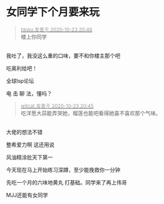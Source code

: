 # 女同学下个月要来玩


<div class="quote"><blockquote><font size="2"><a href="https://www.hostloc.com/forum.php?mod=redirect&amp;goto=findpost&amp;pid=9343144&amp;ptid=757761" target="_blank"><font color="#999999">hkwu 发表于 2020-10-23 20:46</font></a></font><br />
楼上你同学</blockquote></div><br />
我吐了<img src="static/image/smiley/yct/015.gif" smilieid="38" border="0" alt="" />，我没这么重的口味，要不和你楼主那个吧

吃奥利给吧！

全球lsp论坛

 电 击 聊 法，懂吗？

<div class="quote"><blockquote><font size="2"><a href="https://www.hostloc.com/forum.php?mod=redirect&amp;goto=findpost&amp;pid=9343138&amp;ptid=757761" target="_blank"><font color="#999999">witcat 发表于 2020-10-23 20:45</font></a></font><br />
吃洋葱大蒜能弄哭她，榴莲也能吧看得她喜不喜欢那个气味。</blockquote></div><br />
大佬的想法不错

整希爱力啊 这还用说<br />


风油精涂批天下第一<img src="static/image/smiley/default/lol.gif" smilieid="12" border="0" alt="" /><img id="aimg_V203u" onclick="zoom(this, this.src, 0, 0, 0)" class="zoom" src="https://cdn.jsdelivr.net/gh/hishis/forum-master/public/images/patch.gif" onmouseover="img_onmouseoverfunc(this)" onload="thumbImg(this)" border="0" alt="" />

今天现在马上开始练习深蹲，至少能挽救你一分钟<img id="aimg_m6H73" onclick="zoom(this, this.src, 0, 0, 0)" class="zoom" src="https://cdn.jsdelivr.net/gh/hishis/forum-master/public/images/patch.gif" onmouseover="img_onmouseoverfunc(this)" onload="thumbImg(this)" border="0" alt="" />

<img src="static/image/smiley/default/lol.gif" smilieid="12" border="0" alt="" />先吃一个月的六味地黄丸 打基础。同学来了再上伟哥<img src="static/image/smiley/default/titter.gif" smilieid="9" border="0" alt="" />

MJJ还能有女同学<img src="static/image/smiley/default/shocked.gif" smilieid="6" border="0" alt="" />
